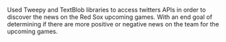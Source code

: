 Used Tweepy and TextBlob libraries to access twitters APIs in order to discover the news on the Red Sox upcoming games. With an end goal of determining if there are more positive or negative news on the team for the upcoming games.
